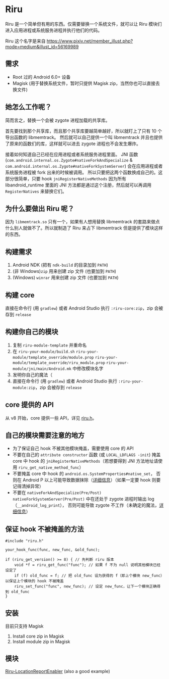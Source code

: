 # Riru

Riru 是一个简单但有用的东西。仅需要替换一个系统文件，就可以让 Riru 模块们进入应用进程或系统服务进程并执行他们的代码。

Riru 这个名字是来自 https://www.pixiv.net/member_illust.php?mode=medium&illust_id=56169989

## 需求

* Root 过的 Android 6.0+ 设备 
* Magisk (用于替换系统文件，暂时只提供 Magisk zip，当然你也可以直接去换文件)

## 她怎么工作呢？

简而言之，替换一个会被 zygote 进程加载的共享库。

首先要找到那个共享库，而且那个共享库要越简单越好，所以就盯上了只有 10 个导出函数的 libmemtrack。
然后就可以自己提供一个叫 libmemtrack 并且也提供了原来的函数们的库，这样就可以进去 zygote 进程也不会发生爆炸。

接着如何知道自己已经在应用进程或者系统服务进程里面。
JNI 函数 (`com.android.internal.os.Zygote#nativeForkAndSpecialize` & `com.android.internal.os.Zygote#nativeForkSystemServer`) 会在应用进程或者系统服务进程被 fork 出来的时候被调用。
所以只要把这两个函数换成自己的。这部分很简单，只要 hook `jniRegisterNativeMethods` 因为所有 libandroid_runtime 里面的 JNI 方法都是通过这个注册，然后就可以再调用 `RegisterNatives` 来替换它们。

## 为什么要做出 Riru 呢？

因为 `libmemtrack.so` 只有一个，如果有人想用替换 libmemtrack 的套路来做点什么别人就做不了。所以就制造了 Riru 来占下 libmemtrack 但是提供了模块这样的东西。

## 构建需求

1. Android NDK (把有 `ndk-build` 的目录加到 `PATH`)
2. (非 Windows)`zip` 用来创建 zip 文件 (也要加到 `PATH`)
3. (Windows) `winrar` 用来创建 zip 文件 (也要加到 `PATH`)

## 构建 core

直接在命令行 (用 `gradlew`) 或者 Android Studio 执行 `:riru-core:zip`，zip 会被存到 `release`

## 构建你自己的模块

1. 复制 `riru-module-template` 并重命名
2. 在 `riru-your-module/build.sh` `riru-your-module/template_override/module.prop` `riru-your-module/template_override/riru_module.prop` `riru-your-module/jni/main/Android.mk` 中修改模块名字
3. 发明你自己的魔法（
4. 直接在命令行 (用 `gradlew`) 或者 Android Studio 执行 `:riru-your-module:zip`，zip 会被存到 `release`

## core 提供的 API

从 v8 开始，core 提供一些 API，详见 [riru.h](https://github.com/RikkaApps/Riru/blob/master/riru-module-template/jni/main/riru.h)。

## 自己的模块需要注意的地方

* 为了保证自己 hook 不被其他模块掩盖，需要使用 core 的 API
* 不要在自己的 `attribute constructor` 函数 (或 `LOCAL_LDFLAGS -init`) 掩盖 core 中 hook 的 `jniRegisterNativeMethods`（若想要得到 JNI 方法地址请使用 `riru_get_native_method_func`）
* 不要掩盖 core 中 hook 的 `android.os.SystemProperties#native_set`，
  否则在 Android P 以上可能导致数据抹除（[详细信息](https://github.com/RikkaApps/Riru/blob/v7/riru-core/jni/main/jni_native_method.cpp#L162-L176)）（如果一定要 hook 则要记得清掉异常）
* 不要在 `nativeForkAndSpecialize(Pre/Post)` `nativeForkSystemServer(Pre/Post)` 中在还处于 zygote 进程时输出 log（`__android_log_print`），
  否则可能导致 zygote 不工作（未确定的魔法，[详细信息](https://github.com/RikkaApps/Riru/blob/77adfd6a4a6a81bfd20569c910bc4854f2f84f5e/riru-core/jni/main/jni_native_method.cpp#L55-L66)）

## 保证 hook 不被掩盖的方法

```
#include "riru.h"

your_hook_func(func, new_func, &old_func);

if (riru_get_version() >= 8) { // 先判断 riru 版本
    void *f = riru_get_func("func"); // 如果 f 不为 null 说明其他模块已经设定了
    if (f) old_func = f; // 把 old_func 设为获得的 f（即上个模块 new_func）以保证上个模块的 hook 不被掩盖
    riru_set_func("func", new_func); // 设定 new_func，让下一个模块正确得到 old_func
}
```

## 安装

目前只支持 Magisk

1. Install core zip in Magisk
2. Install module zip in Magisk

## 模块

[Riru-LocationReportEnabler](https://github.com/RikkaApps/Riru-LocationReportEnabler) (also a good example)
